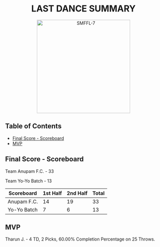 <h1 align="center">LAST DANCE SUMMARY</h1>

<p align="center">
  <img src="https://github.com/jgeorg24/SMFFL_Stats/assets/135657590/f98765f2-907a-4a99-a3d3-cbf92329ba27" alt="SMFFL-7" width="300"/>
</p>

## Table of Contents
- [Final Score - Scoreboard](#final-score---scoreboard)
- [MVP](#mvp)

## Final Score - Scoreboard

Team Anupam F.C. - 33

Team Yo-Yo Batch - 13

| Scoreboard       | 1st Half | 2nd Half | Total |
|------------------|----------|----------|-------|
| Anupam F.C.      | 14       | 19       | 33    |
| Yo-Yo Batch      | 7        | 6        | 13    |

## MVP

Tharun J. - 4 TD, 2 Picks, 60.00% Completion Percentage on 25 Throws. 
